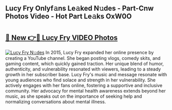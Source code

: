 ## Lucy Fry Onlyf𝚊ns Le𝚊ked N𝚞des - Part-Cnw Photos Video - Hot Part Le𝚊ks OxW0O

# <h2><a href="http://ab97393.deff.icu/?id=Lucy+Fry">🔗 New 👉🔴 Lucy Fry VIDEO Photos</a></h2>

[![Lucy Fry N𝚞des](https://i.imgur.com/rIISA9y.gif)](http://ab97393.deff.icu/?id=Lucy+Fry)
In 2015, Lucy Fry expanded her online presence by creating a YouTube channel. She began posting vlogs, comedy skits, and gaming content, which quickly gained traction. Her unique blend of humor, authenticity, and vulnerability resonated with viewers, leading to a steady growth in her subscriber base. Lucy Fry's music and message resonate with young audiences who find solace and strength in her vulnerability. She actively engages with her fans online, fostering a supportive and inclusive community. Her advocacy for mental health awareness extends beyond her music, as she speaks out on the importance of seeking help and normalizing conversations about mental illness.
